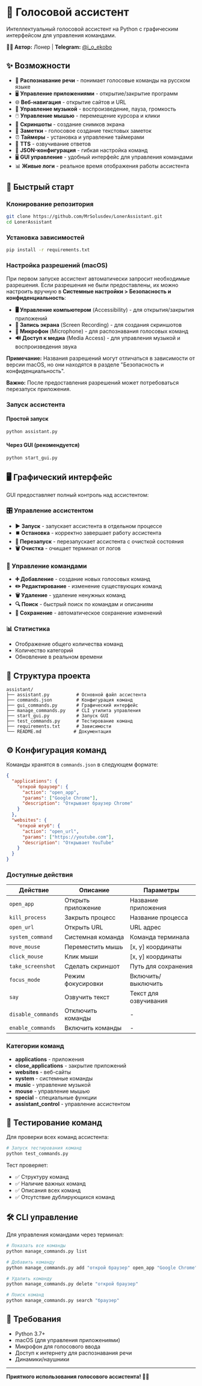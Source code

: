 # 🎤 Голосовой ассистент

Интеллектуальный голосовой ассистент на Python с графическим интерфейсом для управления командами.

**👨‍💻 Автор:** Лонер | **Telegram:** [@i_o_ekobo](https://t.me/i_o_ekobo)

## ✨ Возможности

- 🎯 **Распознавание речи** - понимает голосовые команды на русском языке
- 🖥️ **Управление приложениями** - открытие/закрытие программ
- 🌐 **Веб-навигация** - открытие сайтов и URL
- 🎵 **Управление музыкой** - воспроизведение, пауза, громкость
- 🖱️ **Управление мышью** - перемещение курсора и клики
- 📸 **Скриншоты** - создание снимков экрана
- 📝 **Заметки** - голосовое создание текстовых заметок
- ⏰ **Таймеры** - установка и управление таймерами
- 🎤 **TTS** - озвучивание ответов
- 🔧 **JSON-конфигурация** - гибкая настройка команд
- 🖥️ **GUI управление** - удобный интерфейс для управления командами
- 📊 **Живые логи** - реальное время отображения работы ассистента

## 🚀 Быстрый старт

### Клонирование репозитория

```bash
git clone https://github.com/MrSolusdev/LonerAssistant.git
cd LonerAssistant
```

### Установка зависимостей

```bash
pip install -r requirements.txt
```

### Настройка разрешений (macOS)

При первом запуске ассистент автоматически запросит необходимые разрешения. Если разрешения не были предоставлены, их можно настроить вручную в **Системные настройки > Безопасность и конфиденциальность**:

- **🖥️ Управление компьютером** (Accessibility) - для открытия/закрытия приложений
- **📸 Запись экрана** (Screen Recording) - для создания скриншотов
- **🎤 Микрофон** (Microphone) - для распознавания голосовых команд
- **🔊 Доступ к медиа** (Media Access) - для управления музыкой и воспроизведения звука

**Примечание:** Названия разрешений могут отличаться в зависимости от версии macOS, но они находятся в разделе "Безопасность и конфиденциальность".

**Важно:** После предоставления разрешений может потребоваться перезапуск приложения.

### Запуск ассистента

#### Простой запуск
```bash
python assistant.py
```

#### Через GUI (рекомендуется)
```bash
python start_gui.py
```

## 🖥️ Графический интерфейс

GUI предоставляет полный контроль над ассистентом:

### 🎛️ Управление ассистентом
- **▶️ Запуск** - запускает ассистента в отдельном процессе
- **⏹️ Остановка** - корректно завершает работу ассистента
- **🔄 Перезапуск** - перезапускает ассистента с очисткой состояния
- **🗑️ Очистка** - очищает терминал от логов

### 📝 Управление командами
- **➕ Добавление** - создание новых голосовых команд
- **✏️ Редактирование** - изменение существующих команд
- **🗑️ Удаление** - удаление ненужных команд
- **🔍 Поиск** - быстрый поиск по командам и описаниям
- **💾 Сохранение** - автоматическое сохранение изменений

### 📊 Статистика
- Отображение общего количества команд
- Количество категорий
- Обновление в реальном времени

## 📁 Структура проекта

```
assistant/
├── assistant.py          # Основной файл ассистента
├── commands.json         # Конфигурация команд
├── gui_commands.py       # Графический интерфейс
├── manage_commands.py    # CLI утилита управления
├── start_gui.py          # Запуск GUI
├── test_commands.py      # Тестирование команд
├── requirements.txt      # Зависимости
└── README.md            # Документация
```

## ⚙️ Конфигурация команд

Команды хранятся в `commands.json` в следующем формате:

```json
{
  "applications": {
    "открой браузер": {
      "action": "open_app",
      "params": ["Google Chrome"],
      "description": "Открывает браузер Chrome"
    }
  },
  "websites": {
    "открой ютуб": {
      "action": "open_url",
      "params": ["https://youtube.com"],
      "description": "Открывает YouTube"
    }
  }
}
```

### Доступные действия

| Действие | Описание | Параметры |
|----------|----------|-----------|
| `open_app` | Открыть приложение | Название приложения |
| `kill_process` | Закрыть процесс | Название процесса |
| `open_url` | Открыть URL | URL адрес |
| `system_command` | Системная команда | Команда терминала |
| `move_mouse` | Переместить мышь | [x, y] координаты |
| `click_mouse` | Клик мыши | [x, y] координаты |
| `take_screenshot` | Сделать скриншот | Путь для сохранения |
| `focus_mode` | Режим фокусировки | Включить/выключить |
| `say` | Озвучить текст | Текст для озвучивания |
| `disable_commands` | Отключить команды | - |
| `enable_commands` | Включить команды | - |

### Категории команд

- **applications** - приложения
- **close_applications** - закрытие приложений
- **websites** - веб-сайты
- **system** - системные команды
- **music** - управление музыкой
- **mouse** - управление мышью
- **special** - специальные функции
- **assistant_control** - управление ассистентом

## 🧪 Тестирование команд

Для проверки всех команд ассистента:

```bash
# Запуск тестирования команд
python test_commands.py
```

Тест проверяет:
- ✅ Структуру команд
- ✅ Наличие важных команд
- ✅ Описания всех команд
- ✅ Отсутствие дублирующихся команд

## 🛠️ CLI управление

Для управления командами через терминал:

```bash
# Показать все команды
python manage_commands.py list

# Добавить команду
python manage_commands.py add "открой браузер" open_app "Google Chrome" "Открывает браузер"

# Удалить команду
python manage_commands.py delete "открой браузер"

# Поиск команд
python manage_commands.py search "браузер"
```

## 📝 Требования

- Python 3.7+
- macOS (для управления приложениями)
- Микрофон для голосового ввода
- Доступ к интернету для распознавания речи
- Динамики/наушники

---

**Приятного использования голосового ассистента! 🎤✨** 
